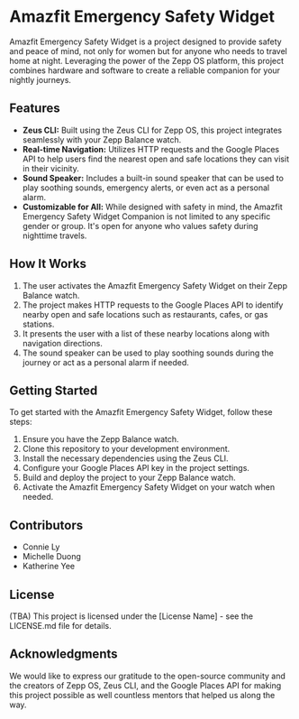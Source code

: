 
# Amazfit Emergency Safety Widget

Amazfit Emergency Safety Widget is a project designed to provide safety and peace of mind, not only for women but for anyone who needs to travel home at night. Leveraging the power of the Zepp OS platform, this project combines hardware and software to create a reliable companion for your nightly journeys.

## Features

- **Zeus CLI:** Built using the Zeus CLI for Zepp OS, this project integrates seamlessly with your Zepp Balance watch.
- **Real-time Navigation:** Utilizes HTTP requests and the Google Places API to help users find the nearest open and safe locations they can visit in their vicinity.
- **Sound Speaker:** Includes a built-in sound speaker that can be used to play soothing sounds, emergency alerts, or even act as a personal alarm.
- **Customizable for All:** While designed with safety in mind, the  Amazfit Emergency Safety Widget Companion is not limited to any specific gender or group. It's open for anyone who values safety during nighttime travels.

## How It Works

1. The user activates the Amazfit Emergency Safety Widget on their Zepp Balance watch.
2. The project makes HTTP requests to the Google Places API to identify nearby open and safe locations such as restaurants, cafes, or gas stations.
3. It presents the user with a list of these nearby locations along with navigation directions.
4. The sound speaker can be used to play soothing sounds during the journey or act as a personal alarm if needed.

## Getting Started

To get started with the Amazfit Emergency Safety Widget, follow these steps:

1. Ensure you have the Zepp Balance watch.
2. Clone this repository to your development environment.
3. Install the necessary dependencies using the Zeus CLI.
4. Configure your Google Places API key in the project settings.
5. Build and deploy the project to your Zepp Balance watch.
6. Activate the Amazfit Emergency Safety Widget on your watch when needed.

## Contributors

- Connie Ly
- Michelle Duong
- Katherine Yee

## License

(TBA) This project is licensed under the [License Name] - see the LICENSE.md file for details.

## Acknowledgments

We would like to express our gratitude to the open-source community and the creators of Zepp OS, Zeus CLI, and the Google Places API for making this project possible as well countless mentors that helped us along the way.

